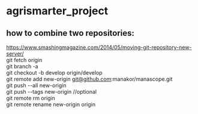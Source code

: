 # agrismarter_project
## how to combine two repositories:  
https://www.smashingmagazine.com/2014/05/moving-git-repository-new-server/  
  git fetch origin  
  git branch -a  
  git checkout -b develop origin/develop  
  git remote add new-origin git@github.com:manakor/manascope.git  
  git push --all new-origin  
  git push --tags new-origin //optional  
  git remote rm origin  
  git remote rename new-origin origin  
